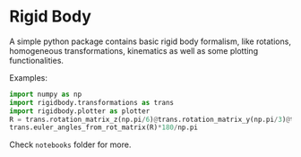 # Rigid Body
A simple python package contains basic rigid body formalism, like rotations, homogeneous transformations, 
kinematics as well as some plotting functionalities.

Examples:
```python
import numpy as np
import rigidbody.transformations as trans
import rigidbody.plotter as plotter
R = trans.rotation_matrix_z(np.pi/6)@trans.rotation_matrix_y(np.pi/3)@trans.rotation_matrix_z(np.pi/6)
trans.euler_angles_from_rot_matrix(R)*180/np.pi
```

Check `notebooks` folder for more.
